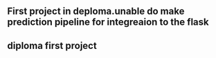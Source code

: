 First project in deploma.unable do make prediction pipeline for integreaion to the flask
---------
diploma first project
----------
